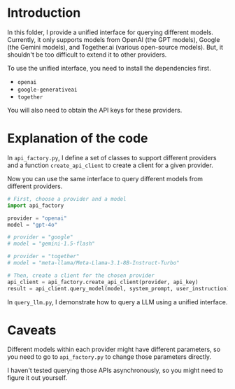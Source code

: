 # Introduction

In this folder, I provide a unified interface for querying different models.
Currently, it only supports models from OpenAI (the GPT models), Google (the Gemini models), and Together.ai (various open-source models).
But, it shouldn't be too difficult to extend it to other providers.

To use the unified interface, you need to install the dependencies first.

- `openai`
- `google-generativeai`
- `together`

You will also need to obtain the API keys for these providers.

# Explanation of the code

In `api_factory.py`, I define a set of classes to support different providers and a function `create_api_client` to create a client for a given provider.

Now you can use the same interface to query different models from different providers.

```python
# First, choose a provider and a model
import api_factory

provider = "openai"
model = "gpt-4o"

# provider = "google"
# model = "gemini-1.5-flash"

# provider = "together"
# model = "meta-llama/Meta-Llama-3.1-8B-Instruct-Turbo"

# Then, create a client for the chosen provider
api_client = api_factory.create_api_client(provider, api_key)
result = api_client.query_model(model, system_prompt, user_instruction)
```

In `query_llm.py`, I demonstrate how to query a LLM using a unified interface.

# Caveats

Different models within each provider might have different parameters, so you need to go to `api_factory.py` to change those parameters directly.

I haven't tested querying those APIs asynchronously, so you might need to figure it out yourself.